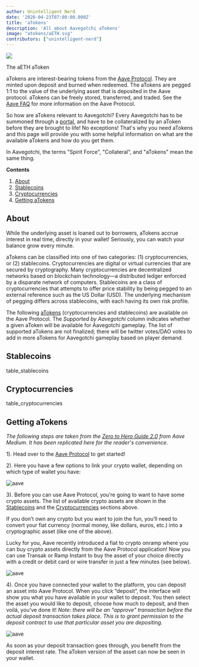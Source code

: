 ```yaml
---
author: Unintelligent Nerd
date: '2020-04-23T07:00:00.000Z'
title: 'aTokens'
description: 'All about Aavegotchi aTokens'
image: "atokens/aETH.svg"
contributors: ["unintelligent-nerd"]
---
```


<div class="headerImageContainer">
<img class="headerImage" src="/atokens/aETH.png">
<p class="headerImageText">The aETH aToken</p>
</div>

aTokens are interest-bearing tokens from the [Aave Protocol](https://aave.com). They are minted upon deposit and burned when redeemed. The aTokens are pegged 1:1 to the value of the underlying asset that is deposited in the Aave protocol. aTokens can be freely stored, transferred, and traded. See the [Aave FAQ](https://docs.aave.com/faq/) for more information on the Aave Protocol.

So how are aTokens relevant to Aavegotchi? Every Aavegotchi has to be summoned through a [portal](/pages/portals), and have to be collateralized by an aToken before they are brought to life! No exceptions! That's why you need aTokens and this page will provide you with some helpful information on what are the available aTokens and how do you get them.

In Aavegotchi, the terms "Spirit Force", "Collateral", and "aTokens" mean the same thing.

<div class="contentsBox">

**Contents**

<ol>
<li><a href=#about>About</a></li>
<li><a href=#stablecoins>Stablecoins</a></li>
<li><a href=#cryptocurrencies>Cryptocurrencies</a></li>
<li><a href=#getting-atokens>Getting aTokens</a></li>
</ol>

</div>

## About

While the underlying asset is loaned out to borrowers, aTokens accrue interest in real time, directly in your wallet! Seriously, you can watch your balance grow every minute.

aTokens can be classified into one of two categories: (1) cryptocurrencies, or (2) stablecoins. Cryptocurrencies are digital or virtual currencies that are secured by cryptography. Many cryptocurrencies are decentralized networks based on blockchain technology—a distributed ledger enforced by a disparate network of computers. Stablecoins are a class of cryptocurrencies that attempts to offer price stability by being pegged to an external reference such as the US Dollar (USD). The underlying mechanism of pegging differs across stablecoins, with each having its own risk profile. 


The following [aTokens](https://docs.aave.com/developers/deployed-contracts/deployed-contract-instances) (cryptocurrencies and stablecoins) are available on the Aave Protocol. The *Supported by Aavegotchi* column indicates whether a given aToken will be available for Aavegotchi gameplay. The list of supported aTokens are not finalized; there will be twitter votes/DAO votes to add in more aTokens for Aavegotchi gameplay based on player demand. 

## Stablecoins

table_stablecoins

## Cryptocurrencies

table_cryptocurrencies

## Getting aTokens

*The following steps are taken from the [Zero to Hero Guide 2.0](https://medium.com/aave/zero-to-hero-guide-2-0-dadce0f3e834) from Aave Medium. It has been replicated here for the reader's convenience.*

1). Head over to the <a href = "https://app.aave.com/">Aave Protocol</a> to get started!

2). Here you have a few options to link your crypto wallet, depending on which type of wallet you have:

<img src = "/atokens/connect-your-wallet.png" alt = "aave" class="bodyImage">

3). Before you can use Aave Protocol, you’re going to want to have some crypto assets. The list of available crypto assets are shown in the <a href=#stablecoins>Stablecoins</a> and the <a href=#cryptocurrencies>Cryptocurrencies</a> sections above.

If you don’t own any crypto but you want to join the fun, you’ll need to convert your fiat currency (normal money, like dollars, euros, etc.) into a cryptographic asset (like one of the above).

Lucky for you, Aave recently introduced a fiat to crypto onramp where you can buy crypto assets directly from the Aave Protocol application! Now you can use Transak or Ramp Instant to buy the asset of your choice directly with a credit or debit card or wire transfer in just a few minutes (see below).

<img src = "/atokens/buy-with-fiat.png" alt = "aave" class="bodyImage">

4). Once you have connected your wallet to the platform, you can deposit an asset into Aave Protocol. When you click “deposit”, the interface will show you what you have available in your wallet to deposit. You then select the asset you would like to deposit, choose how much to deposit, and then voilá, you’ve done it! *Note: there will be an "approve" transaction before the actual deposit transaction takes place. This is to grant permission to the deposit contract to use that particular asset you are depositing.*

<img src = "/atokens/deposit.gif" alt = "aave" class="bodyImage">

As soon as your deposit transaction goes through, you benefit from the deposit interest rate. The aToken version of the asset can now be seen in your wallet.